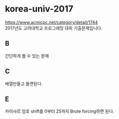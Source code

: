 # korea-univ-2017
https://www.acmicpc.net/category/detail/1744    
2017년도 고려대학교 프로그래밍 대회 기출문제입니다.

## B
간단하게 풀 수 있는 문제

## C
배열만들고 돌면된다.

## E
카이사르 암호 shift를 0부터 25까지 Brute forcing하면 된다.